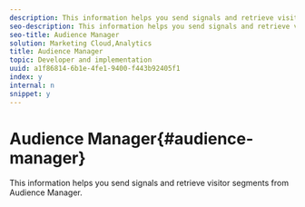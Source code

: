 ```yaml
---
description: This information helps you send signals and retrieve visitor segments from Audience Manager.
seo-description: This information helps you send signals and retrieve visitor segments from Audience Manager.
seo-title: Audience Manager
solution: Marketing Cloud,Analytics
title: Audience Manager
topic: Developer and implementation
uuid: a1f86814-6b1e-4fe1-9400-f443b92405f1
index: y
internal: n
snippet: y
---
```


# Audience Manager{#audience-manager}

This information helps you send signals and retrieve visitor segments from Audience Manager.


